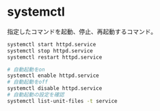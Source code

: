 # systemctl

指定したコマンドを起動、停止、再起動するコマンド。

```sh
systemctl start httpd.service
systemctl stop httpd.service
systemctl restart httpd.service

# 自動起動をon
systemctl enable httpd.service
# 自動起動をoff
systemctl disable httpd.service
# 自動起動の設定を確認
systemctl list-unit-files -t service
```
